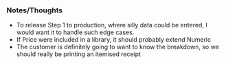 ### Notes/Thoughts

* To release Step 1 to production, where silly data could be entered, I would want it to handle such edge cases.
* If Price were included in a library, it should probably extend Numeric
* The customer is definitely going to want to know the breakdown, so we should really be printing an itemised receipt
